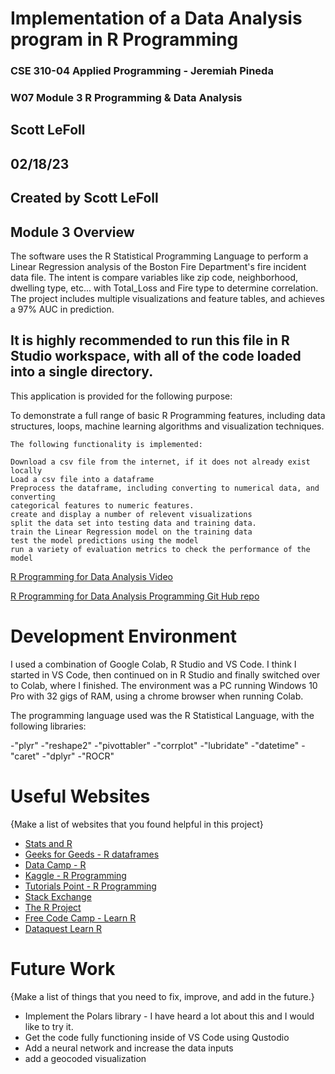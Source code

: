 # Implementation of a Data Analysis program in R Programming

### CSE 310-04 Applied Programming - Jeremiah Pineda
### W07 Module 3 R Programming & Data Analysis
## Scott LeFoll
## 02/18/23
## Created by Scott LeFoll

## Module 3 Overview

The software uses the R Statistical Programming Language to perform a Linear Regression analysis of 
the Boston Fire Department's fire incident data file. The intent is compare variables like zip code, 
neighborhood, dwelling type, etc... with Total_Loss and Fire type to determine correlation.
The project includes multiple visualizations and feature tables, and achieves a 97% AUC in prediction.

## It is highly recommended to run this file in R Studio workspace, with all of the code loaded into a single directory.

This application is provided for the following purpose:

To demonstrate a full range of basic R Programming features, including data structures, loops, machine 
learning algorithms and visualization techniques.
    
    The following functionality is implemented:
    
    Download a csv file from the internet, if it does not already exist locally
    Load a csv file into a dataframe
    Preprocess the dataframe, including converting to numerical data, and converting 
    categorical features to numeric features.
    create and display a number of relevent visualizations
    split the data set into testing data and training data.
    train the Linear Regression model on the training data
    test the model predictions using the model
    run a variety of evaluation metrics to check the performance of the model

[R Programming for Data Analysis Video](https://youtu.be/bZvF0f188Zc)

[R Programming for Data Analysis Programming Git Hub repo](https://github.com/scottlefoll/CSE310_R)

# Development Environment

I used a combination of Google Colab, R Studio and VS Code. I think I started in VS Code, then continued on in R Studio and finally switched over to Colab, where I finished. The environment was a PC running Windows 10 Pro with 32 gigs of RAM, using a chrome browser when running Colab.

The programming language used was the R Statistical Language, with the following libraries:

-"plyr"
-"reshape2"
-"pivottabler"
-"corrplot"
-"lubridate"
-"datetime"
-"caret"
-"dplyr"
-"ROCR"

# Useful Websites

{Make a list of websites that you found helpful in this project}

- [Stats and R](https://statsandr.com/blog/an-efficient-way-to-install-and-load-r-packages/)
- [Geeks for Geeds - R dataframes](https://www.geeksforgeeks.org/r-data-frames/)
- [Data Camp - R](https://www.datacamp.com/blog/r-project-ideas)
- [Kaggle - R Programming](https://www.kaggle.com/general/217499)
- [Tutorials Point - R Programming](https://www.tutorialspoint.com/r/r_data_frames.htm)
- [Stack Exchange](https://stackexchange.com/)
- [The R Project](https://www.r-project.org/)
- [Free Code Camp - Learn R](https://www.freecodecamp.org/news/r-programming-course/)
- [Dataquest Learn R](https://www.dataquest.io/blog/learn-r-for-data-science/)


# Future Work

{Make a list of things that you need to fix, improve, and add in the future.}

- Implement the Polars library - I have heard a lot about this and I would like to try it.
- Get the code fully functioning inside of VS Code using Qustodio
- Add a neural network and increase the data inputs
- add a geocoded visualization
